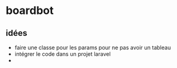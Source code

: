 # boardbot

## idées 
 - faire une classe pour les params pour ne pas avoir un tableau 
 - intégrer le code dans un projet laravel
 - 